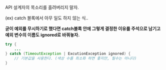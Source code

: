 API 설계자의 목소리를 흘려버리지 말자.

(ex) catch 블록에서 아무 일도 하지 않는 식..

**굳이 예외를 무시하기로 했다면 catch블록 안에 그렇게 결정한 이유를 주석으로 남기고 예외 변수의 이름도 ignored로 바꿔놓자.**

```java
try {
	...
} catch (TimeoutException | ExcutionException ignored) {
	// 기본값을 사용한다. (색상 수를 최소화 하면 좋지만, 필수는 아니다)
}
```
